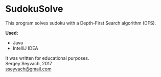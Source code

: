 # SudokuSolve

This program solves sudoku with a Depth-First Search algorithm (DFS).  

__Used:__
+ Java
+ IntelliJ IDEA

It was written for educational purposes.  
Sergey Seyvach, 2017  
<sseyvach@gmail.com>
